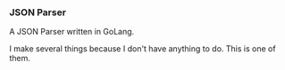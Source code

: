 ### JSON Parser

A JSON Parser written in GoLang.

I make several things because I don't have anything to do. This is one of them.